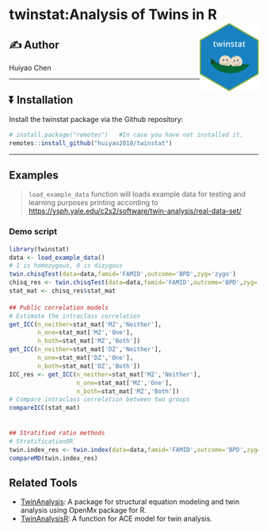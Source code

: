 # twinstat:Analysis of Twins in R <img src="inst/figures/imgfile.png" align="right" height="138"/>

## :writing_hand: Author

Huiyao Chen

------------------------------------------------------------------------

## :arrow_double_down: Installation

Install the twinstat package via the Github repository:

``` r
# install.package("remotes")   #In case you have not installed it.
remotes::install_github("huiyao2018/twinstat")
```

------------------------------------------------------------------------

## Examples

> `load_example_data` function will loads example data for testing and learning purposes
> printing according to <https://ysph.yale.edu/c2s2/software/twin-analysis/real-data-set/>

### Demo script

``` r
library(twinstat)
data <- load_example_data()
# 1 is homozygous, 0 is dizygous
twin.chisqTest(data=data,famid='FAMID',outcome='BPD',zyg='zygo')
chisq_res <- twin.chisqTest(data=data,famid='FAMID',outcome='BPD',zyg='zygo')
stat_mat <- chisq_res$stat_mat

## Public correlation models
# Estimate the intraclass correlation
get_ICC(n_neither=stat_mat['MZ','Neither'],
        n_one=stat_mat['MZ','One'],
        n_both=stat_mat['MZ','Both'])
get_ICC(n_neither=stat_mat['DZ','Neither'],
        n_one=stat_mat['DZ','One'],
        n_both=stat_mat['DZ','Both'])
ICC_res <- get_ICC(n_neither=stat_mat['MZ','Neither'],
                   n_one=stat_mat['MZ','One'],
                   n_both=stat_mat['MZ','Both'])
# Compare intraclass correlation between two groups
compareICC(stat_mat)


## Stratified ratio methods
# StratificationOR
twin.index_res <- twin.index(data=data,famid='FAMID',outcome='BPD',zyg='zygo')
compareMD(twin.index_res)
```


## Related Tools

- [TwinAnalysis](https://github.com/IvanVoronin/TwinAnalysis/): A package for 
  structural equation modeling and twin analysis using OpenMx package for R.
- [TwinAnalysisR](https://github.com/SherryDong/TwinAnalysisR): 
  A function for ACE model for twin analysis.
